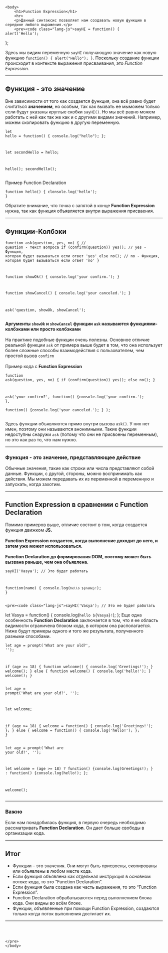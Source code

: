 <!DOCTYPE html>
<html>
    <head>
        <link href="/css/prism.css" rel="stylesheet">
        <script src="/prism.js"></script>
        <!--<link rel="stylesheet" href="/css/rainbow.css" type="text/css">
        <script src="/rainbow-custom.min.js"></script>-->
        <link rel="stylesheet" href="/css/main.css">
    </head>
    
    <body>
        <h1>Function Expression</h1>
        <hr>
        <p>Данный синтаксис позволяет нам создавать новую функцию в середине любого выражения.</p>
        <pre><code class="lang-js">sayHI = function() {
    alert('Hello');
};</code></pre>
        <p>Здесь мы видим переменную <code class="lang- js">sayHI</code> получающую значение как новую функцию <code class="lang-js">function() { alert("Hello"); }</code>. Поскольку создание функции происходит в контексте выражения присваивания, это <em>Function Expression</em>.<p>
        <hr>
        <h2>Функция - это значение</h2>
        <p>Вне зависимости от того как создается функция, она всё равно будет считаться <b>значением</b>, но особым, так как вызвать ее мыможем только если будут указаны круглые скобки <code class="lang-js">sayHI()</code>. Но мы всё  равно можем работать с ней как так же как и с другими видами значений. Например, можем скопировать функцию в другую переменную. <pre><code class="lang-js">let hello = function() {
    console.log("hello");
};
        
let secondHello = hello;

hello();
secondHello();</code></pre>
        Пример Function Declaration
        <pre><code class="lang-js">function hello() {
    clonsole.log('hello');
}</code></pre>
        Обратите внимание, что точка с запятой в конце <b>Function Expression</b> нужна, так как функция объявляется внутри выражения присваения.
        </p>
        <hr>
        <h2>Функции-Колбэки</h2>
        <p><pre><code class="lang-js">function ask(question, yes, no) { // question - текст вопроса
    if (confirm(question)) yes(); // yes - Функция, которая будет вызываться если ответ 'yes'
    else no(); // no - Функция, которая будет вызываться если ответ 'no'
}

function showOk() {
    console.log('your confirm.');
}

function showCancel() {
    console.log('your canceled.');
}

ask('question, showOk, showCancel');</code></pre>
    <b>Аргументы <code class="lang-js">showOk</code> и <code class="lang-js">showCancel</code> функции <code class="lang-js">ask</code> называются функциями-колбэками или просто колбэками</b>
    <br>
    <br>
    На практике подобные функции очень полезны. Основное отличие реальной функции <code class="lang-js">ask</code> от примера выше будет в том, что она использует более сложные способы    взаимодействия с пользователем, чем простой вызов <code class="lang-js">confirm</code>
    <br>
    <br>
    Пример кода с <b>Function Expression</b>
    <pre><code class="lang-js">function ask(question, yes, no) {
    if (confirm(question)) yes();
    else no();
}

ask('your confirm?',
    function() {console.log('your confirm.'); },    
    function() {console.log('your canceled.'); }
);</code></pre>
    Здесь функции объявляются прямо внутри вызова <code class="lang-js">ask()</code>. У них нет имен, поэтому они называются анонимными. Такие функции недоступны снаружи <code class="lang-js">ask</code> (потому что они не присвоены переменным), но это как раз то, что нам нужно.</p>
    <hr>
    <h3>Функция - это значение, представляющее действие</h3>
    <p>Обычные значения, такие как строки или числа представляют собой данные. Функции, с другой, стороны, можно воспринимать как действия. Мы можем передавать их из переменной в переменную и запускать, когда захотим.</p>
    <hr>
    <h2>Function Expression в сравнении с Function Declaration</h2>
    <p>Помимо примеров выше, отличие состоит в том, когда создается функция движком <b>JS.</b> 
    <br>
    <br>
    <b>Function Expression создается, когда выполнение доходит до него, и затем уже может использоваться.</b> 
    <br>
    <br>
    <b>Function Declaration до формирования DOM, поэтому может быть вызвана раньше, чем она объявлена.</b>
    <pre><code class="lang-js">sayHI('Vasya'); // Это будет работать

function(name) {
    console.log(`hello ${name}!`);
}</code></pre>
    
    <pre><code class="lang-js">sayHI('Vasya'); // Это не будет работать

let Vasya = function() {
    console.log(`hello ${Vasya}!`);
};</code></pre>
    Еще одна особенность <b>Function Declaration</b> заключается в том, что я ее область видимости ограничена блоком кода, в котором она располагается. Ниже будут примеры одного и того же результата, полученного разными способами.
    <pre><code class="lang-js">let age = prompt('What are your old?', '');

if (age >= 18) {
    function welcome() {
        console.log('Greetings!');
    }
    welcome();
} else {
    function welcome() {
        console.log('hello!');
    }
    welcome();
}</code></pre>
    <pre><code class="lang-js">let age = prompt('What are your old?', '');

let welcome;

if (age >= 18) {
    welcome = function() {
        console.log('Greetings!');
    };
} else {
    welcome = function() {
        console.log('hello!');
    };
}</code></pre>
    <pre><code class="lang-js">let age = prompt('What are your old?', '');

let welcome = (age >= 18) ?
    function() {console.log(Greetings!); } :
    function() {console.log(hello!); };

welcome();</code></pre>
    </p>
    <hr>
    <h3>Важно</h3>
    <p>Если нам понадобилась функция, в первую очередь необходимо рассматривать <b>Function Declaration</b>. Он дает больше свободы в организации кода.
    </p>
    <hr>
    <h2>Итог</h2>
    <ul>
        <li>Функции – это значения. Они могут быть присвоены, скопированы или объявлены в любом месте кода.</li>
        <li>Если функция объявлена как отдельная инструкция в основном потоке кода, то это “Function Declaration”.</li>
        <li>Если функция была создана как часть выражения, то это “Function Expression”.</li>
        <li>Function Declaration обрабатываются перед выполнением блока кода. Они видны во всём блоке.</li>
        <li>Функции, объявленные при помощи Function Expression, создаются только когда поток выполнения достигает их.</li>
    </ul>
    <hr>
    <pre>






















    </pre>
    </body>
</html>